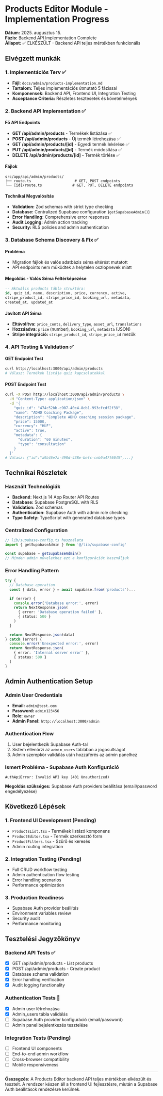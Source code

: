 # Products Editor Module - Implementation Progress

**Dátum:** 2025. augusztus 15.  
**Fázis:** Backend API Implementation Complete  
**Állapot:** ✅ ELKÉSZÜLT - Backend API teljes mértékben funkcionális

## Elvégzett munkák

### 1. Implementációs Terv ✅
- **Fájl:** `docs/admin/products-implementation.md`
- **Tartalom:** Teljes implementációs útmutató 5 fázissal
- **Komponensek:** Backend API, Frontend UI, Integration Testing
- **Acceptance Criteria:** Részletes tesztesetek és követelmények

### 2. Backend API Implementation ✅

#### Fő API Endpoints
- **GET /api/admin/products** - Termékek listázása ✅
- **POST /api/admin/products** - Új termék létrehozása ✅  
- **GET /api/admin/products/[id]** - Egyedi termék lekérése ✅
- **PUT /api/admin/products/[id]** - Termék módosítása ✅
- **DELETE /api/admin/products/[id]** - Termék törlése ✅

#### Fájlok
```
src/app/api/admin/products/
├── route.ts                    # GET, POST endpoints
└── [id]/route.ts              # GET, PUT, DELETE endpoints
```

#### Technikai Megvalósítás
- **Validation:** Zod schemas with strict type checking
- **Database:** Centralized Supabase configuration (`getSupabaseAdmin()`)
- **Error Handling:** Comprehensive error responses
- **Audit Logging:** Admin action tracking
- **Security:** RLS policies and admin authentication

### 3. Database Schema Discovery & Fix ✅

#### Probléma
- Migration fájlok és valós adatbázis séma eltérést mutatott
- API endpoints nem működtek a helytelen oszlopnevek miatt

#### Megoldás - Valós Séma Feltérképezése
```sql
-- Aktuális products tábla struktúra:
id, quiz_id, name, description, price, currency, active, 
stripe_product_id, stripe_price_id, booking_url, metadata, 
created_at, updated_at
```

#### Javított API Séma
- **Eltávolítva:** `price_cents`, `delivery_type`, `asset_url`, `translations`
- **Hozzáadva:** `price` (number), `booking_url`, `metadata` (JSON)
- **Stripe integráció:** `stripe_product_id`, `stripe_price_id` mezők

### 4. API Testing & Validation ✅

#### GET Endpoint Test
```bash
curl http://localhost:3000/api/admin/products
# Válasz: Termékek listája quiz kapcsolatokkal
```

#### POST Endpoint Test  
```bash
curl -X POST http://localhost:3000/api/admin/products \
  -H "Content-Type: application/json" \
  -d '{
    "quiz_id": "474c52bb-c907-40c4-8cb1-993cfcdf2f38",
    "name": "ADHD Coaching Package", 
    "description": "Complete ADHD coaching session package",
    "price": 15000,
    "currency": "HUF",
    "active": true,
    "metadata": {
      "duration": "60 minutes",
      "type": "consultation"
    }
  }'
# Válasz: {"id":"a9b46e7a-498d-438e-befc-ceb9a47f6045",...}
```

## Technikai Részletek

### Használt Technológiák
- **Backend:** Next.js 14 App Router API Routes
- **Database:** Supabase PostgreSQL with RLS
- **Validation:** Zod schemas
- **Authentication:** Supabase Auth with admin role checking
- **Type Safety:** TypeScript with generated database types

### Centralized Configuration
```typescript
// lib/supabase-config.ts használata
import { getSupabaseAdmin } from '@/lib/supabase-config'

const supabase = getSupabaseAdmin()
// Minden admin művelethez ezt a konfigurációt használjuk
```

### Error Handling Pattern
```typescript
try {
  // Database operation
  const { data, error } = await supabase.from('products')...
  
  if (error) {
    console.error('Database error:', error)
    return NextResponse.json(
      { error: 'Database operation failed' }, 
      { status: 500 }
    )
  }
  
  return NextResponse.json(data)
} catch (error) {
  console.error('Unexpected error:', error)
  return NextResponse.json(
    { error: 'Internal server error' }, 
    { status: 500 }
  )
}
```

## Admin Authentication Setup

### Admin User Credentials
- **Email:** `admin@test.com`
- **Password:** `admin123456`
- **Role:** `owner`
- **Admin Panel:** `http://localhost:3000/admin`

### Authentication Flow
1. User bejelentkezik Supabase Auth-tal
2. Sistem ellenőrzi az `admin_users` táblában a jogosultságot
3. Admin szerepkör validálás után hozzáférés az admin panelhez

### Ismert Probléma - Supabase Auth Konfiguráció
```
AuthApiError: Invalid API key (401 Unauthorized)
```
**Megoldás szükséges:** Supabase Auth providers beállítása (email/password engedélyezése)

## Következő Lépések

### 1. Frontend UI Development (Pending)
- `ProductsList.tsx` - Termékek listázó komponens
- `ProductEditor.tsx` - Termék szerkesztő form
- `ProductFilters.tsx` - Szűrő és keresés
- Admin routing integration

### 2. Integration Testing (Pending)  
- Full CRUD workflow testing
- Admin authentication flow testing
- Error handling scenarios
- Performance optimization

### 3. Production Readiness
- Supabase Auth provider beállítás
- Environment variables review
- Security audit
- Performance monitoring

## Tesztelési Jegyzőkönyv

### Backend API Tests ✅
- [x] GET /api/admin/products - List products
- [x] POST /api/admin/products - Create product
- [x] Database schema validation
- [x] Error handling verification
- [x] Audit logging functionality

### Authentication Tests 🔄
- [x] Admin user létrehozása
- [x] Admin_users tábla validálás
- [ ] Supabase Auth provider konfiguráció (email/password)
- [ ] Admin panel bejelentkezés tesztelése

### Integration Tests (Pending)
- [ ] Frontend UI components
- [ ] End-to-end admin workflow
- [ ] Cross-browser compatibility
- [ ] Mobile responsiveness

---

**Összegzés:** A Products Editor backend API teljes mértékben elkészült és tesztelt. A rendszer készen áll a frontend UI fejlesztésre, miután a Supabase Auth beállítások rendezésre kerülnek.
